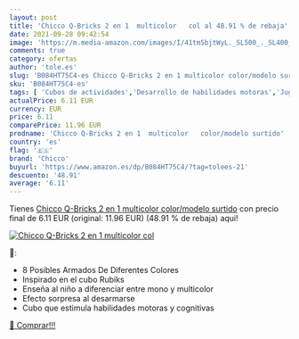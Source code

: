 ```yaml
---
layout: post
title: 'Chicco Q-Bricks 2 en 1  multicolor   col al 48.91 % de rebaja'
date: 2021-09-28 09:42:54
image: 'https://m.media-amazon.com/images/I/41tm5bjtWyL._SL500_._SL400_.jpg'
comments: true
category: ofertas
author: 'tole.es'
slug: 'B084HT75C4-es Chicco Q-Bricks 2 en 1 multicolor color/modelo surtido'
sku: 'B084HT75C4-es'
tags: [ 'Cubos de actividades','Desarrollo de habilidades motoras','Juguetes','Juguetes para Bebés y primera infancia','Juguetes y juegos','chicco', ]
actualPrice: 6.11 EUR
currency: EUR
price: 6.11
comparePrice: 11.96 EUR
prodname: 'Chicco Q-Bricks 2 en 1  multicolor   color/modelo surtido'
country: 'es'
flag: '🇪🇸'
brand: 'Chicco'
buyurl: 'https://www.amazon.es/dp/B084HT75C4/?tag=tolees-21'
descuento: '48.91'
average: '6.11'
---
```


Tienes [Chicco Q-Bricks 2 en 1  multicolor   color/modelo surtido](https://www.amazon.es/dp/B084HT75C4/?tag=tolees-21) con precio final de  6.11 EUR (original: 11.96 EUR) (48.91 %  de rebaja) aqui!

[![Chicco Q-Bricks 2 en 1  multicolor   col](https://m.media-amazon.com/images/I/41tm5bjtWyL._SL500_._SL400_.jpg)](https://www.amazon.es/dp/B084HT75C4/?tag=tolees-21)

🔎:

- 8 Posibles Armados De Diferentes Colores
- Inspirado en el cubo Rubiks
- Enseña al niño a diferenciar entre mono y multicolor
- Efecto sorpresa al desarmarse
- Cubo que estimula habilidades motoras y cognitivas

[🛒 Comprar!!!](https://www.amazon.es/dp/B084HT75C4/?tag=tolees-21)
